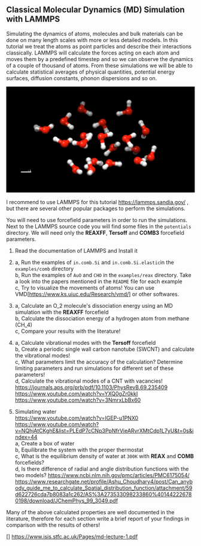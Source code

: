 ## Classical Molecular Dynamics (MD) Simulation with LAMMPS

Simulating the dynamics of atoms, molecules and bulk materials can be done on many length scales with more or less detailed models. In this tutorial we treat the atoms as point particles and describe their interactions classically. LAMMPS will calculate the forces acting on each atom and moves them by a predefined timestep and so we can observe the dynamics of a couple of thousand of atoms. From these simulations we will be able to calculate statistical averages of physical quantities, potential energy surfaces, diffusion constants, phonon dispersions and so on.

![viz.png](viz.png)

I recommend to use LAMMPS for this tutorial https://lammps.sandia.gov/ , but there are several other popular packages to perform the simulations.

You will need to use forcefield parameters in order to run the simulations. Next to the LAMMPS source code you will find some files in the `potentials` directory. We will need only the **REAXFF**, **Tersoff** and **COMB3** forcefield parameters.

1. Read the documentation of LAMMPS and Install it

2. a, Run the examples of `in.comb.Si` and `in.comb.Si.elastic`in the `examples/comb` directory  <br>
b, Run the examples of `AuO` and `CHO` in the `examples/reax` directory. Take a look into the papers mentioned in the `README` file for each example <br>
c, Try to visualize the movements of atoms! You can use VMD[https://www.ks.uiuc.edu/Research/vmd/] or other softwares.

3. a, Calculate an O_2 molecule's dissociation energy using an MD simulation with the **REAXFF** forcefield<br>
b, Calculate the dissociation energy of a hydrogen atom from methane (CH_4) <br>
c, Compare your results with the literature!

4. a, Calculate vibrational modes with the **Tersoff** forcefield<br>
b, Create a periodic single wall carbon nanotube (SWCNT) and calculate the vibrational modes! <br>
c, What parameters limit the accuracy of the calculation? Determine limiting parameters and run simulations for different set of these parameters! <br>
d, Calculate the vibrational modes of a CNT with vacancies!<br>
https://journals.aps.org/prb/pdf/10.1103/PhysRevB.69.235409 <br>
https://www.youtube.com/watch?v=YXQ0gZr0kkI <br>
https://www.youtube.com/watch?v=3NmrxLbBx60 <br>

5. Simulating water <br>
https://www.youtube.com/watch?v=IGEP-u1PNX0 <br>
https://www.youtube.com/watch?v=NQhjAtCKghE&list=PLEdP7cCNp3PpNfrVieARvrXMtCdp1L7yU&t=0s&index=44 <br>
a, Create a box of water <br>
b, Equilibrate the system with the proper thermostat<br>
c, What is the equilibrium density of water at `300K` with **REAX** and **COMB** forcefields? <br>
d, Is there difference of radial and angle distribution functions with the two models?
https://www.ncbi.nlm.nih.gov/pmc/articles/PMC6175054/
https://www.researchgate.net/profile/Ashu_Choudhary4/post/Can_anybody_guide_me_to_calculate_Spatial_distribution_function/attachment/59d622726cda7b8083a1c262/AS%3A273533098233860%401442226780198/download/JChemPhys_99_3049.pdf

Many of the above calculated properties are well documented in the literature, therefore for each section write a brief report of your findings in comparison with the results of others!

[] https://www.isis.stfc.ac.uk/Pages/md-lecture-1.pdf
